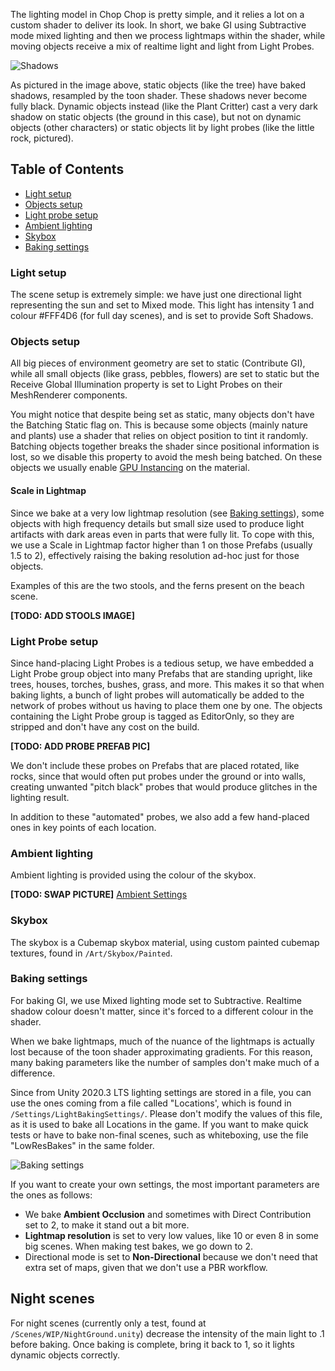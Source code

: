 The lighting model in Chop Chop is pretty simple, and it relies a lot on a custom shader to deliver its look. In short, we bake GI using Subtractive mode mixed lighting and then we process lightmaps within the shader, while moving objects receive a mix of realtime light and light from Light Probes.

![Shadows](https://github.com/UnityTechnologies/open-project-1/blob/main/Docs/WikiImages/Shadows.png?raw=true)

As pictured in the image above, static objects (like the tree) have baked shadows, resampled by the toon shader. These shadows never become fully black. Dynamic objects instead (like the Plant Critter) cast a very dark shadow on static objects (the ground in this case), but not on dynamic objects (other characters) or static objects lit by light probes (like the little rock, pictured).

## Table of Contents
- [Light setup](#Light-setup)
- [Objects setup](#Objects-setup)
- [Light probe setup](#Light-probe-setup)
- [Ambient lighting](#Ambient-lighting)
- [Skybox](#Skybox)
- [Baking settings](#Baking-settings)

### Light setup
The scene setup is extremely simple: we have just one directional light representing the sun and set to Mixed mode. This light has intensity 1 and colour #FFF4D6 (for full day scenes), and is set to provide Soft Shadows.

### Objects setup
All big pieces of environment geometry are set to static (Contribute GI), while all small objects (like grass, pebbles, flowers) are set to static but the Receive Global Illumination property is set to Light Probes on their MeshRenderer components.

You might notice that despite being set as static, many objects don't have the Batching Static flag on. This is because some objects (mainly nature and plants) use a shader that relies on object position to tint it randomly. Batching objects together breaks the shader since positional information is lost, so we disable this property to avoid the mesh being batched. On these objects we usually enable [GPU Instancing](https://docs.unity3d.com/Manual/GPUInstancing.html) on the material.

#### Scale in Lightmap
Since we bake at a very low lightmap resolution (see [Baking settings](#Baking-settings)), some objects with high frequency details but small size used to produce light artifacts with dark areas even in parts that were fully lit. To cope with this, we use a Scale in Lightmap factor higher than 1 on those Prefabs (usually 1.5 to 2), effectively raising the baking resolution ad-hoc just for those objects.

Examples of this are the two stools, and the ferns present on the beach scene.

**[TODO: ADD STOOLS IMAGE]**

### Light Probe setup
Since hand-placing Light Probes is a tedious setup, we have embedded a Light Probe group object into many Prefabs that are standing upright, like trees, houses, torches, bushes, grass, and more. This makes it so that when baking lights, a bunch of light probes will automatically be added to the network of probes without us having to place them one by one. The objects containing the Light Probe group is tagged as EditorOnly, so they are stripped and don't have any cost on the build.

**[TODO: ADD PROBE PREFAB PIC]**

We don't include these probes on Prefabs that are placed rotated, like rocks, since that would often put probes under the ground or into walls, creating unwanted "pitch black" probes that would produce glitches in the lighting result.

In addition to these "automated" probes, we also add a few hand-placed ones in key points of each location.

### Ambient lighting
Ambient lighting is provided using the colour of the skybox.

**[TODO: SWAP PICTURE]** [Ambient Settings](https://github.com/UnityTechnologies/open-project-1/blob/main/Docs/WikiImages/AmbientSettings.png?raw=true)

### Skybox
The skybox is a Cubemap skybox material, using custom painted cubemap textures, found in `/Art/Skybox/Painted`.

### Baking settings
For baking GI, we use Mixed lighting mode set to Subtractive. Realtime shadow colour doesn't matter, since it's forced to a different colour in the shader.

When we bake lightmaps, much of the nuance of the lightmaps is actually lost because of the toon shader approximating gradients. For this reason, many baking parameters like the number of samples don't make much of a difference.

Since from Unity 2020.3 LTS lighting settings are stored in a file, you can use the ones coming from a file called "Locations', which is found in `/Settings/LightBakingSettings/`. Please don't modify the values of this file, as it is used to bake all Locations in the game. If you want to make quick tests or have to bake non-final scenes, such as whiteboxing, use the file "LowResBakes" in the same folder.

![Baking settings](https://github.com/UnityTechnologies/open-project-1/blob/main/Docs/WikiImages/BakingSettings.png?raw=true)

If you want to create your own settings, the most important parameters are the ones as follows:
- We bake **Ambient Occlusion** and sometimes with Direct Contribution set to 2, to make it stand out a bit more.
- **Lightmap resolution** is set to very low values, like 10 or even 8 in some big scenes. When making test bakes, we go down to 2.
- Directional mode is set to **Non-Directional** because we don't need that extra set of maps, given that we don't use a PBR workflow.

## Night scenes
For night scenes (currently only a test, found at `/Scenes/WIP/NightGround.unity`) decrease the intensity of the main light to .1 before baking. Once baking is complete, bring it back to 1, so it lights dynamic objects correctly.
